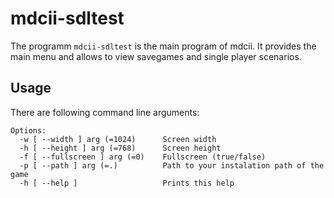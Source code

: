 # mdcii-sdltest

The programm `mdcii-sdltest` is the main program of mdcii. It provides the main menu and allows to view savegames and single player scenarios.

## Usage

There are following command line arguments:

    Options:
      -w [ --width ] arg (=1024)      Screen width
      -h [ --height ] arg (=768)      Screen height
      -f [ --fullscreen ] arg (=0)    Fullscreen (true/false)
      -p [ --path ] arg (=.)          Path to your instalation path of the game
      -h [ --help ]                   Prints this help

